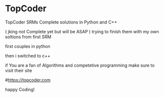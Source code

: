 # TopCoder

TopCoder SRMs Complete solutions in Python and C++

( jking not Complete yet but will be ASAP )
trying to finish them with my own soltions from first SRM 

first couples in python

then i switched to c++

if You are a fan of Algorithms and competetive programming make sure to visit their site 

#https://topcoder.com

happy Coding! 
